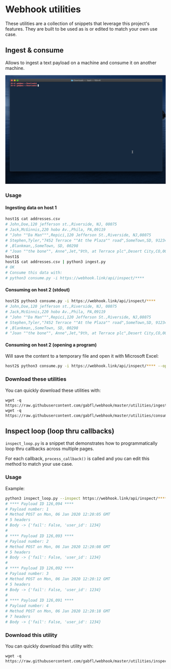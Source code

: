 # Webhook utilities

These utilities are a collection of snippets that leverage this project's features. They are built to be used as is or edited to match your own use case.

## Ingest & consume

Allows to ingest a text payload on a machine and consume it on another machine.

![Demo](../img/ingest_consume.gif?raw=true)

### Usage

#### Ingesting data on host 1

```bash
host1$ cat addresses.csv
# John,Doe,120 jefferson st.,Riverside, NJ, 08075
# Jack,McGinnis,220 hobo Av.,Phila, PA,09119
# "John ""Da Man""",Repici,120 Jefferson St.,Riverside, NJ,08075
# Stephen,Tyler,"7452 Terrace ""At the Plaza"" road",SomeTown,SD, 91234
# ,Blankman,,SomeTown, SD, 00298
# "Joan ""the bone"", Anne",Jet,"9th, at Terrace plc",Desert City,CO,00123
host1$
host1$ cat addresses.csv | python3 ingest.py
# OK
# Consume this data with:
# python3 consume.py -i https://webhook.link/api/inspect/****
```

#### Consuming on host 2 (stdout)

```bash
host2$ python3 consume.py -i https://webhook.link/api/inspect/****
# John,Doe,120 jefferson st.,Riverside, NJ, 08075
# Jack,McGinnis,220 hobo Av.,Phila, PA,09119
# "John ""Da Man""",Repici,120 Jefferson St.,Riverside, NJ,08075
# Stephen,Tyler,"7452 Terrace ""At the Plaza"" road",SomeTown,SD, 91234
# ,Blankman,,SomeTown, SD, 00298
# "Joan ""the bone"", Anne",Jet,"9th, at Terrace plc",Desert City,CO,00123
```

#### Consuming on host 2 (opening a program)

Will save the content to a temporary file and open it with Microsoft Excel:

```bash
host2$ python3 consume.py -i https://webhook.link/api/inspect/**** --open "Microsoft Excel"
```

### Download these utilities

You can quickly download these utilities with:

```
wget -q https://raw.githubusercontent.com/gabfl/webhook/master/utilities/ingest.py
wget -q https://raw.githubusercontent.com/gabfl/webhook/master/utilities/consume.py
```

## Inspect loop (loop thru callbacks)

`inspect_loop.py` is a snippet that demonstrates how to programmatically loop thru callbacks across multiple pages.

For each callback, `process_callback()` is called and you can edit this method to match your use case.

### Usage

Example:

```bash
python3 inspect_loop.py --inspect https://webhook.link/api/inspect/****
# **** Payload ID 126,094 ****
# Payload number: 1
# Method POST on Mon, 06 Jan 2020 12:20:05 GMT
# 5 headers
# Body -> {'fail': False, 'user_id': 1234}
#
# **** Payload ID 126,093 ****
# Payload number: 2
# Method POST on Mon, 06 Jan 2020 12:20:08 GMT
# 5 headers
# Body -> {'fail': False, 'user_id': 1234}
#
# **** Payload ID 126,092 ****
# Payload number: 3
# Method POST on Mon, 06 Jan 2020 12:20:12 GMT
# 5 headers
# Body -> {'fail': False, 'user_id': 1234}
#
# **** Payload ID 126,091 ****
# Payload number: 4
# Method POST on Mon, 06 Jan 2020 12:20:18 GMT
# 7 headers
# Body -> {'fail': False, 'user_id': 1234}
```

### Download this utility

You can quickly download this utility with:

```
wget -q https://raw.githubusercontent.com/gabfl/webhook/master/utilities/inspect_loop.py
```

